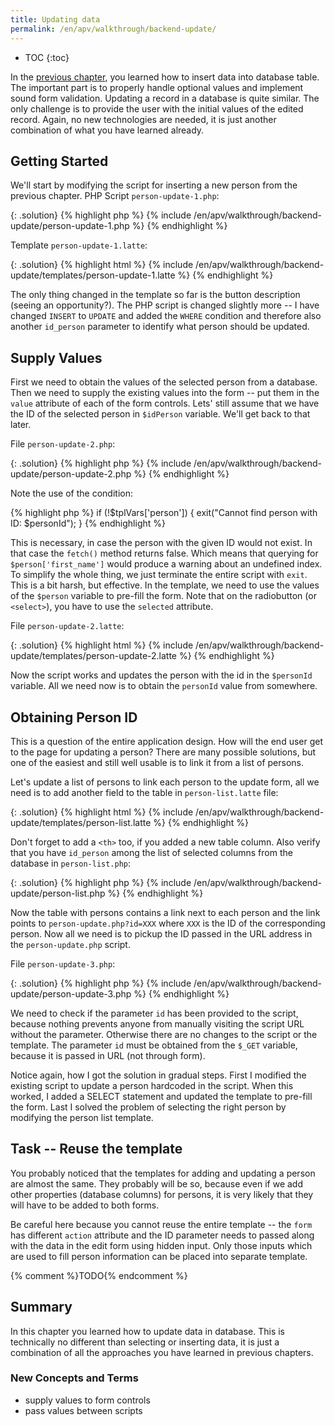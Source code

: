 ```yaml
---
title: Updating data
permalink: /en/apv/walkthrough/backend-update/
---
```


* TOC
{:toc}

In the [previous chapter](/en/apv/walkthrough/backend-insert/), you learned how to insert data into 
database table. The important part is to properly
handle optional values and implement sound form validation. Updating a record in a database is quite similar. The only
challenge is to provide the user with the initial values of the edited record. Again, no new technologies are needed, it is just 
another combination of what you have learned already.

## Getting Started
We'll start by modifying the script for inserting a new person from the previous chapter.
PHP Script `person-update-1.php`:

{: .solution}
{% highlight php %}
{% include /en/apv/walkthrough/backend-update/person-update-1.php %}
{% endhighlight %}

Template `person-update-1.latte`: 

{: .solution}
{% highlight html %}
{% include /en/apv/walkthrough/backend-update/templates/person-update-1.latte %}
{% endhighlight %}

The only thing changed in the template so far is the button description (seeing an opportunity?).
The PHP script is changed slightly more -- I have changed `INSERT` to `UPDATE` and added the `WHERE`
condition and therefore also another `id_person` parameter to identify what person should be updated.

## Supply Values
First we need to obtain the values of the selected person from a database. Then we 
need to supply the existing values into the form -- put them in the `value` attribute of each of the form
controls. Lets' still assume that we have the ID of the selected person in `$idPerson` variable.
We'll get back to that later.

File `person-update-2.php`:

{: .solution}
{% highlight php %}
{% include /en/apv/walkthrough/backend-update/person-update-2.php %}
{% endhighlight %}

Note the use of the condition:

{% highlight php %}
if (!$tplVars['person']) {
    exit("Cannot find person with ID: $personId");
}
{% endhighlight %} 

This is necessary, in case the person with the given ID would not exist. In that case
the `fetch()` method returns false. Which means that querying for `$person['first_name']` 
would produce a warning about an undefined index. To simplify the whole thing, we just terminate
the entire script with `exit`. This is a bit harsh, but effective.
In the template, we need to use the values of the `$person` variable to pre-fill the form.
Note that on the radiobutton (or `<select>`), you have to use the `selected` attribute.

File `person-update-2.latte`:

{: .solution}
{% highlight html %}
{% include /en/apv/walkthrough/backend-update/templates/person-update-2.latte %}
{% endhighlight %}

Now the script works and updates the person with the id in the `$personId` variable. All
we need now is to obtain the `personId` value from somewhere.

## Obtaining Person ID
This is a question of the entire application design. How will the end user get to the 
page for updating a person? There are many possible solutions, but one of the easiest
and still well usable is to link it from a list of persons.

Let's update a list of persons to link each person to the update form, all we need is to
add another field to the table in `person-list.latte` file:

{: .solution}
{% highlight html %}
{% include /en/apv/walkthrough/backend-update/templates/person-list.latte %}
{% endhighlight %}

Don't forget to add a `<th>` too, if you added a new table column. Also verify that
you have `id_person` among the list of selected columns from the database in `person-list.php`: 

{: .solution}
{% highlight php %}
{% include /en/apv/walkthrough/backend-update/person-list.php %}
{% endhighlight %}

Now the table with persons contains a link next to each person and the link points to
`person-update.php?id=XXX` where `XXX` is the ID of the corresponding person. Now all we need is to
pickup the ID passed in the URL address in the `person-update.php` script.

File `person-update-3.php`:

{: .solution}
{% highlight php %}
{% include /en/apv/walkthrough/backend-update/person-update-3.php %}
{% endhighlight %}

We need to check if the parameter `id` has been provided to the script, because nothing prevents anyone from
manually visiting the script URL without the parameter. Otherwise there are no changes to the script or
the template. The parameter `id` must be obtained from the `$_GET` variable, because it is passed
in URL (not through form).

Notice again, how I got the solution in gradual steps. First I modified the existing script to
update a person hardcoded in the script. When this worked, I added a SELECT statement and 
updated the template to pre-fill the form. Last I solved the problem of selecting the right person
by modifying the person list template.

## Task -- Reuse the template
You probably noticed that the templates for adding and updating a person are almost the same. They
probably will be so, because even if we add other properties (database columns) for persons,
it is very likely that they will have to be added to both forms.

Be careful here because you cannot reuse the entire template -- the `form` has different `action`
attribute and the ID parameter needs to passed along with the data in the edit form using hidden input.
Only those inputs which are used to fill person information can be placed into separate template.

{% comment %}TODO{% endcomment %}

## Summary
In this chapter you learned how to update data in database. This is technically no different than
selecting or inserting data, it is just a combination of all the approaches you have learned in
previous chapters.

### New Concepts and Terms
- supply values to form controls
- pass values between scripts
